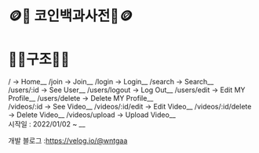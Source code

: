 # 🪙🤑 코인백과사전🤑🪙


<h1>🚧🚧구조🚧🚧</h1>
/ -> Home__
/join -> Join__   
/login -> Login__   
/search -> Search__   
</br>
/users/:id -> See User__      
/users/logout -> Log Out__   
/users/edit -> Edit MY Profile__   
/users/delete -> Delete MY Profile__
</br>
/videos/:id -> See Video__   
/videos/:id/edit -> Edit Video__   
/videos/:id/delete -> Delete Video__   
/videos/upload -> Upload Video__   
</br>
시작일 : 2022/01/02 ~ __

개발 블로그 :https://velog.io/@wntgaa
